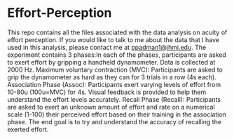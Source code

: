 # Effort-Perception
This repo contains all the files associated with the data analysis on acuity of effort perception. If you would like to talk to me about the data that I have used in this analysis, please contact me at ppadman1@jhmi.edu. 
The experiment contains 3 phases:In each of the phases, participants are asked to exert effort by gripping a handheld dynamometer.
Data is collected at 2000 Hz. 
Maximum voluntary contraction (MVC): Participants are asked to grip the dynamometer as hard as they can for 3 trials in a row (4s  each). 
Association Phase (Assoc): Participants exert varying levels of effort from 10-80u (100u=MVC) for 4s. Visual feedback is provided to help them understand the effort levels accurately. 
Recall Phase (Recall): Participants are asked to exert an unknown amount of effort and rate on a numerical scale (1-100) their perceived effort based on their training in the association phase. 
The end goal is to try and understand the accuracy of recalling the exerted effort. 
